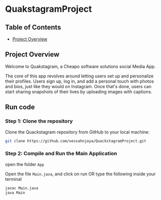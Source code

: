 # QuakstagramProject

## Table of Contents

- [Project Overview](#project-overview)

## Project Overview

Welcome to Quakstagram, a Cheapo software solutions social Media App.

The core of this app revolves around letting users set up and personalize their profiles.
Users sign up, log in, and add a personal touch with photos and bios, just like they
would on Instagram. Once that's done, users can start sharing snapshots of their lives
by uploading images with captions.

## Run code

### Step 1: Clone the repository

Clone the Quackstagram repository from GitHub to your local machine:

```bash
git clone https://github.com/vessahnjoya/QuackstagramProject.git
```

### Step 2: Compile and Run the Main Application

open the folder `App`

Open the file `Main.java`, and click on run OR type the following inside your terminal

```bash
javac Main.java
java Main
```
